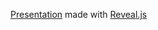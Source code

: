 [Presentation](http://berdario.github.com/sicurezza-ld2013talk) made with [Reveal.js](https://github.com/hakimel/reveal.js)
